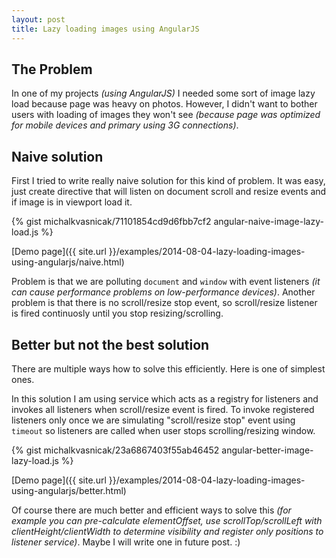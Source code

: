 ```yaml
---
layout: post
title: Lazy loading images using AngularJS
---
```


## The Problem


In one of my projects *(using AngularJS)* I needed some sort of image lazy load because page was heavy on photos.
However, I didn't want to bother users with loading of images they won't see *(because page was optimized for mobile
devices and primary using 3G connections)*.


## Naive solution

First I tried to write really naive solution for this kind of problem. It was easy,
just create directive that will listen on document scroll and resize events and if image is in viewport load it.


{% gist michalkvasnicak/71101854cd9d6fbb7cf2 angular-naive-image-lazy-load.js %}

[Demo page]({{ site.url }}/examples/2014-08-04-lazy-loading-images-using-angularjs/naive.html)

Problem is that we are polluting `document` and `window` with event listeners *(it can cause
performance problems on low-performance devices)*. Another problem is that there is no scroll/resize stop event,
so scroll/resize listener is fired continuosly until you stop resizing/scrolling.


## Better but not the best solution

There are multiple ways how to solve this efficiently. Here is one of simplest ones.

In this solution I am using service which acts as a registry for listeners and invokes all listeners when scroll/resize
 event is fired. To invoke registered listeners only once we are simulating "scroll/resize stop" event using
 `timeout` so listeners are called when user stops
scrolling/resizing window.


{% gist michalkvasnicak/23a6867403f55ab46452 angular-better-image-lazy-load.js %}

[Demo page]({{ site.url }}/examples/2014-08-04-lazy-loading-images-using-angularjs/better.html)

Of course there are much better and efficient ways to solve this *(for example you can pre-calculate elementOffset, use
scrollTop/scrollLeft with clientHeight/clientWidth to determine visibility and register only positions to listener
service)*. Maybe I will write one in future post. :)